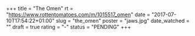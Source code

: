 +++
title = "The Omen"
rt = "https://www.rottentomatoes.com/m/1015517_omen"
date = "2017-07-10T17:54:22+01:00"
slug = "the_omen"
poster = "jaws.jpg"
date_watched = ""
draft = true
rating = "-"
status = "PENDING"
+++